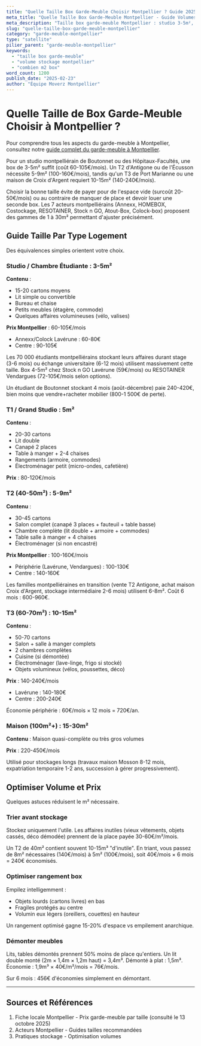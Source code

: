 ```yaml
---
title: "Quelle Taille Box Garde-Meuble Choisir Montpellier ? Guide 2025"
meta_title: "Quelle Taille Box Garde-Meuble Montpellier - Guide Volumes"
meta_description: "Taille box garde-meuble Montpellier : studio 3-5m², T2 5-9m², T3 10-15m². Guide volumes, prix."
slug: "quelle-taille-box-garde-meuble-montpellier"
category: "garde-meuble-montpellier"
type: "satellite"
pilier_parent: "garde-meuble-montpellier"
keywords:
  - "taille box garde-meuble"
  - "volume stockage montpellier"
  - "combien m2 box"
word_count: 1200
publish_date: "2025-02-23"
author: "Équipe Moverz Montpellier"
---
```


# Quelle Taille de Box Garde-Meuble Choisir à Montpellier ?


Pour comprendre tous les aspects du garde-meuble à Montpellier, consultez notre [guide complet du garde-meuble à Montpellier](/blog/garde-meuble-montpellier/garde-meuble-montpellier-guide-complet).


Pour un studio montpelliérain de Boutonnet ou des Hôpitaux-Facultés, une box de 3-5m² suffit (coût 60-105€/mois). Un T2 d'Antigone ou de l'Écusson nécessite 5-9m² (100-160€/mois), tandis qu'un T3 de Port Marianne ou une maison de Croix d'Argent requiert 10-15m² (140-240€/mois).

Choisir la bonne taille évite de payer pour de l'espace vide (surcoût 20-50€/mois) ou au contraire de manquer de place et devoir louer une seconde box. Les 7 acteurs montpelliérains (Annexx, HOMEBOX, Costockage, RESOTAINER, Stock n GO, Atout-Box, Colock-box) proposent des gammes de 1 à 30m² permettant d'ajuster précisément.

## Guide Taille Par Type Logement

Des équivalences simples orientent votre choix.

### Studio / Chambre Étudiante : 3-5m²

**Contenu** :
- 15-20 cartons moyens
- Lit simple ou convertible
- Bureau et chaise
- Petits meubles (étagère, commode)
- Quelques affaires volumineuses (vélo, valises)

**Prix Montpellier** : 60-105€/mois
- Annexx/Colock Lavérune : 60-80€
- Centre : 90-105€

Les 70 000 étudiants montpelliérains stockant leurs affaires durant stage (3-6 mois) ou échange universitaire (6-12 mois) utilisent massivement cette taille. Box 4-5m² chez Stock n GO Lavérune (59€/mois) ou RESOTAINER Vendargues (72-105€/mois selon options).

Un étudiant de Boutonnet stockant 4 mois (août-décembre) paie 240-420€, bien moins que vendre+racheter mobilier (800-1 500€ de perte).

### T1 / Grand Studio : 5m²

**Contenu** :
- 20-30 cartons
- Lit double
- Canapé 2 places
- Table à manger + 2-4 chaises
- Rangements (armoire, commodes)
- Électroménager petit (micro-ondes, cafetière)

**Prix** : 80-120€/mois

### T2 (40-50m²) : 5-9m²

**Contenu** :
- 30-45 cartons
- Salon complet (canapé 3 places + fauteuil + table basse)
- Chambre complète (lit double + armoire + commodes)
- Table salle à manger + 4 chaises
- Électroménager (si non encastré)

**Prix Montpellier** : 100-160€/mois
- Périphérie (Lavérune, Vendargues) : 100-130€
- Centre : 140-160€

Les familles montpelliéraines en transition (vente T2 Antigone, achat maison Croix d'Argent, stockage intermédiaire 2-6 mois) utilisent 6-8m². Coût 6 mois : 600-960€.

### T3 (60-70m²) : 10-15m²

**Contenu** :
- 50-70 cartons
- Salon + salle à manger complets
- 2 chambres complètes
- Cuisine (si démontée)
- Électroménager (lave-linge, frigo si stocké)
- Objets volumineux (vélos, poussettes, déco)

**Prix** : 140-240€/mois
- Lavérune : 140-180€
- Centre : 200-240€

Économie périphérie : 60€/mois × 12 mois = 720€/an.

### Maison (100m²+) : 15-30m²

**Contenu** : Maison quasi-complète ou très gros volumes

**Prix** : 220-450€/mois

Utilisé pour stockages longs (travaux maison Mosson 8-12 mois, expatriation temporaire 1-2 ans, succession à gérer progressivement).

## Optimiser Volume et Prix

Quelques astuces réduisent le m² nécessaire.

### Trier avant stockage

Stockez uniquement l'utile. Les affaires inutiles (vieux vêtements, objets cassés, déco démodée) prennent de la place payée 30-60€/m²/mois.

Un T2 de 40m² contient souvent 10-15m³ "d'inutile". En triant, vous passez de 8m² nécessaires (140€/mois) à 5m² (100€/mois), soit 40€/mois × 6 mois = 240€ économisés.

### Optimiser rangement box

Empilez intelligemment :
- Objets lourds (cartons livres) en bas
- Fragiles protégés au centre
- Volumin eux légers (oreillers, couettes) en hauteur

Un rangement optimisé gagne 15-20% d'espace vs empilement anarchique.

### Démonter meubles

Lits, tables démontés prennent 50% moins de place qu'entiers. Un lit double monté (2m × 1,4m × 1,2m haut) = 3,4m³. Démonté à plat : 1,5m³. Économie : 1,9m³ × 40€/m²/mois = 76€/mois.

Sur 6 mois : 456€ d'économies simplement en démontant.

---

## Sources et Références

1. Fiche locale Montpellier - Prix garde-meuble par taille (consulté le 13 octobre 2025)
2. Acteurs Montpellier - Guides tailles recommandées
3. Pratiques stockage - Optimisation volumes

